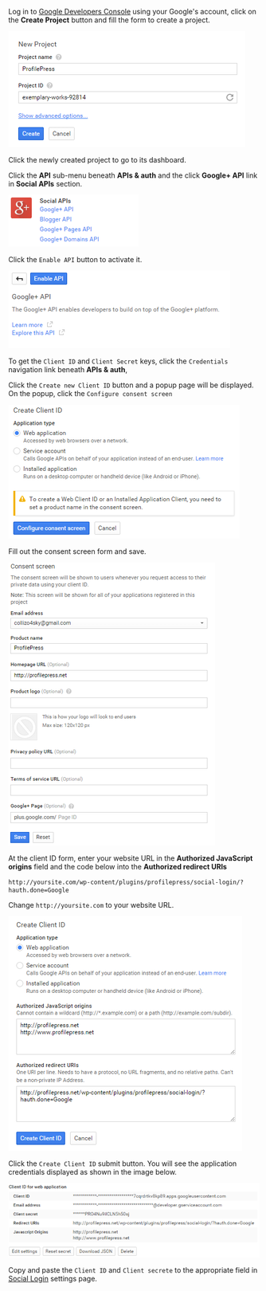Log in to [Google Developers Console](https://console.developers.google.com/project) using your Google's account, click on the **Create Project** button and fill the form to create a project.


![New Google Project or Application](img/new-google-project.png)


Click the newly created project to go to its dashboard.


Click the **API** sub-menu beneath **APIs & auth** and the click **Google+ API** link in **Social APIs** section.


![Google's Social APIs](img/google-social-apis.png)


Click the `Enable API` button to activate it.


![Google's Social APIs](img/enable-googleplus-api.png)


To get the `Client ID` and `Client Secret` keys, click the `Credentials` navigation link beneath  **APIs & auth**,


Click the `Create new Client ID` button and a popup page will be displayed.  
On the popup, click the `Configure consent screen`

![Google's Social APIs](img/create-google-project-id.png)


Fill out the consent screen form and save.


![Google's Social APIs](img/consent-screen-form.png)


At the client ID form, enter your website URL in the **Authorized JavaScript origins** field and the code below into the **Authorized redirect URIs**

```
http://yoursite.com/wp-content/plugins/profilepress/social-login/?hauth.done=Google
```


Change `http://yoursite.com` to your website URL.


![Google's Social APIs](img/google-client-id-form.png)



Click the `Create Client ID` submit button. You will see the application credentials displayed as shown in the image below.


![Google's Social APIs](img/google-app-credentials.png)


Copy and paste the `Client ID` and `Client secrete` to the appropriate field in [Social Login](configuration.md) settings page.

